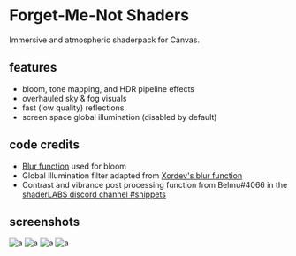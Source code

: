 # Forget-Me-Not Shaders

Immersive and atmospheric shaderpack for Canvas. 

## features
- bloom, tone mapping, and HDR pipeline effects
- overhauled sky & fog visuals
- fast (low quality) reflections
- screen space global illumination (disabled by default)

## code credits
-  [Blur function](https://github.com/Jam3/glsl-fast-gaussian-normalAwareBlur) used for bloom
- Global illumination filter adapted from [Xordev's blur function](https://github.com/XorDev/Ominous-Shaderpack/blob/main/shaders/lib/Blur.inc)
- Contrast and vibrance post processing function from Belmu#4066 in the [shaderLABS discord channel #snippets](https://discord.com/channels/237199950235041794/525510804494221312/959153316401655849)

## screenshots
![a](https://media.discordapp.net/attachments/734161464184799296/962862384362434560/unknown.png?width=1276&height=676)
![a](https://cdn.discordapp.com/attachments/734161464184799296/961154329191010314/unknown.png)
![a](https://cdn.discordapp.com/attachments/734161464184799296/963137800948056205/unknown.png)
![a](https://cdn.discordapp.com/attachments/901517934629908583/963205333709389834/unknown.png)